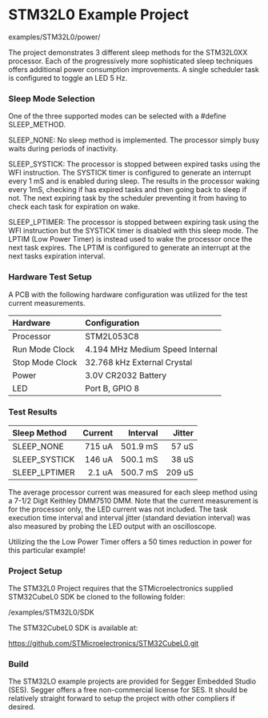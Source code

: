 # STM32L0 Example Project 

examples/STM32L0/power/

The project demonstrates 3 different sleep methods for the STM32L0XX processor. Each of the progressively more sophisticated sleep techniques offers additional power consumption improvements.  A single scheduler task is configured to toggle an LED 5 Hz.
    
### Sleep Mode Selection

One of the three supported modes can be selected with a #define SLEEP_METHOD.

SLEEP_NONE:  No sleep method is implemented. The processor simply busy waits during periods of inactivity.

SLEEP_SYSTICK:  The processor is stopped between expired tasks using the WFI instruction.  The SYSTICK timer is configured to generate an interrupt every 1 mS and is enabled during sleep. The results in the processor waking every 1mS, checking if has expired tasks and then going back to sleep if not.   The next expiring task by the scheduler preventing it from having to check each task for expiration on wake.

SLEEP_LPTIMER: The processor is stopped between expiring task using the WFI instruction but the SYSTICK timer is disabled with this sleep mode.   The LPTIM (Low Power Timer) is instead used to wake the processor once the next task expires.  The LPTIM is configured to generate an interrupt at the next tasks expiration interval.   

### Hardware Test Setup

A PCB with the following hardware configuration was utilized for the test current measurements.

| Hardware        | Configuration                   |
| :----           | :----                           |
| Processor       | STM2L053C8                      |
| Run Mode Clock  | 4.194 MHz Medium Speed Internal |
| Stop Mode Clock | 32.768 kHz External Crystal     |
| Power           | 3.0V CR2032 Battery             |
| LED             | Port B, GPIO 8                  |

### Test Results

| Sleep Method   | Current | Interval | Jitter |
| :----          | ----:   | ----:    | ----:  |  
| SLEEP_NONE     | 715 uA  | 501.9 mS | 57 uS  |
| SLEEP_SYSTICK  | 146 uA  | 500.1 mS | 38 uS  | 
| SLEEP_LPTIMER  | 2.1 uA  | 500.7 mS | 209 uS |

The average processor current was measured for each sleep method using a 7-1/2 Digit Keithley DMM7510 DMM.  Note that the current measurement is for the processor only, the LED current was not included.  The task execution time interval and interval jitter (standard deviation interval) was also measured by probing the LED output with an oscilloscope. 

Utilizing the the Low Power Timer offers a 50 times reduction in power for this particular example!

### Project Setup

The STM32L0 Project requires that the STMicroelectronics supplied STM32CubeL0 SDK be cloned to the following folder:

/examples/STM32L0/SDK

The STM32CubeL0 SDK is available at:

https://github.com/STMicroelectronics/STM32CubeL0.git

### Build

The STM32LO example projects are provided for Segger Embedded Studio (SES).  Segger offers a free non-commercial license for SES. It should be relatively straight forward to setup the project with other compliers if desired.
